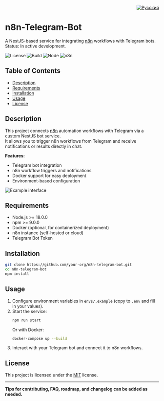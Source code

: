 <p align="right">
  <a href="README.ru.md"><img src="https://img.shields.io/badge/Русский-red?style=for-the-badge&logo=github" alt="Русский"></a>
</p>

# n8n-Telegram-Bot

A NestJS-based service for integrating [n8n](https://n8n.io/) workflows with Telegram bots.  
Status: In active development.

![License](https://img.shields.io/badge/license-MIT-blue)
![Build](https://img.shields.io/badge/build-passing-brightgreen)
![Node](https://img.shields.io/badge/node-%3E=18.0.0-blue)
![n8n](https://img.shields.io/badge/n8n-integration-yellow)

## Table of Contents
- [Description](#description)
- [Requirements](#requirements)
- [Installation](#installation)
- [Usage](#usage)
- [License](#license)

## Description

This project connects [n8n](https://n8n.io/) automation workflows with Telegram via a custom NestJS bot service.  
It allows you to trigger n8n workflows from Telegram and receive notifications or results directly in chat.

**Features:**
- Telegram bot integration
- n8n workflow triggers and notifications
- Docker support for easy deployment
- Environment-based configuration

![Example interface](screenshot.png)

## Requirements

- Node.js >= 18.0.0
- npm >= 9.0.0
- Docker (optional, for containerized deployment)
- n8n instance (self-hosted or cloud)
- Telegram Bot Token

## Installation

```bash
git clone https://github.com/your-org/n8n-telegram-bot.git
cd n8n-telegram-bot
npm install
```

## Usage

1. Configure environment variables in `envs/.example` (copy to `.env` and fill in your values).
2. Start the service:
   ```bash
   npm run start
   ```
   Or with Docker:
   ```bash
   docker-compose up --build
   ```
3. Interact with your Telegram bot and connect it to n8n workflows.

## License

This project is licensed under the [MIT](LICENSE) license.

---

**Tips for contributing, FAQ, roadmap, and changelog can be added as needed.**